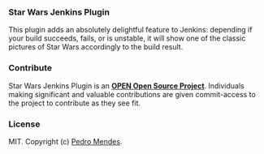 ### Star Wars Jenkins Plugin

This plugin adds an absolutely delightful feature to Jenkins:
depending if your build succeeds, fails, or is unstable, it will show one of the 
classic pictures of Star Wars accordingly to the build result.

### Contribute

Star Wars Jenkins Plugin is an **[OPEN Open Source Project](https://github.com/pedrolopesme/starwars-plugin/blob/master/CONTRIBUTING.md)**. Individuals making significant and valuable contributions are given commit-access to the project to contribute as they see fit.

### License

MIT. Copyright (c) [Pedro Mendes](http://www.pedromendes.com.br).



